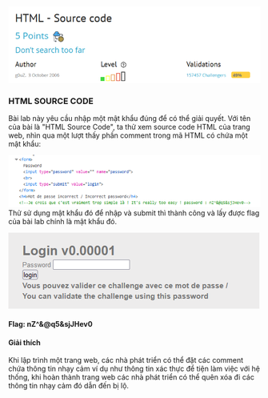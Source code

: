 ![](media/image.png)
### HTML SOURCE CODE
Bài lab này yêu cầu nhập một mật khẩu đúng để có thể giải quyết. Với tên của bài là "HTML Source Code", ta thử xem source code HTML của trang web, nhìn qua một lượt thấy phần comment trong mã HTML có chứa một mật khẩu:

![](media/image-1.png)
Thử sử dụng mật khẩu đó để nhập và submit thì thành công và lấy được flag của bài lab chính là mật khẩu đó.

![](media/image-2.png)
#### Flag: nZ^&@q5&sjJHev0
#### Giải thích
Khi lập trình một trang web, các nhà phát triển có thể đặt các comment chứa thông tin nhạy cảm ví dụ như thông tin xác thực để tiện làm việc với hệ thống, khi hoàn thành trang web các nhà phát triển có thể quên xóa đi các thông tin nhạy cảm đó dẫn đến bị lộ.